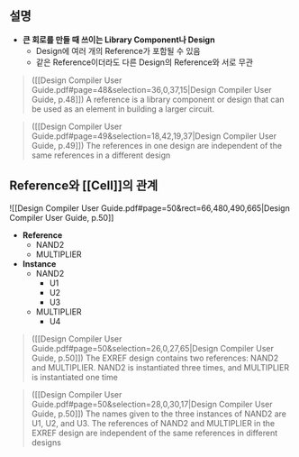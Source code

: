 ## 설명

- **큰 회로를 만들 때 쓰이는 Library Component나 Design**
	- Design에 여러 개의 Reference가 포함될 수 있음
	- 같은 Reference이더라도 다른 Design의 Reference와 서로 무관

> ([[Design Compiler User Guide.pdf#page=48&selection=36,0,37,15|Design Compiler User Guide, p.48]])
> A reference is a library component or design that can be used as an element in building a larger circuit.

> ([[Design Compiler User Guide.pdf#page=49&selection=18,42,19,37|Design Compiler User Guide, p.49]])
> The references in one design are independent of the same references in a different design



## Reference와 [[Cell]]의 관계

![[Design Compiler User Guide.pdf#page=50&rect=66,480,490,665|Design Compiler User Guide, p.50]]

- **Reference**
	- NAND2
	- MULTIPLIER
- **Instance**
	- NAND2
		- U1
		- U2
		- U3
	- MULTIPLIER
		- U4

> ([[Design Compiler User Guide.pdf#page=50&selection=26,0,27,65|Design Compiler User Guide, p.50]])
> The EXREF design contains two references: NAND2 and MULTIPLIER. NAND2 is instantiated three times, and MULTIPLIER is instantiated one time

> ([[Design Compiler User Guide.pdf#page=50&selection=28,0,30,17|Design Compiler User Guide, p.50]])
> The names given to the three instances of NAND2 are U1, U2, and U3. The references of NAND2 and MULTIPLIER in the EXREF design are independent of the same references in different designs